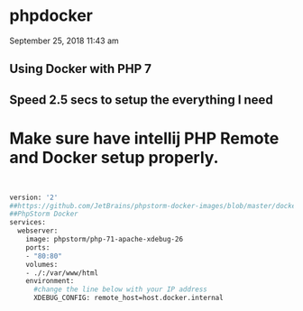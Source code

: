 
# phpdocker

September 25, 2018 11:43 am


## Using Docker with PHP 7


## Speed 2.5 secs to setup the everything I need 

# Make sure have intellij PHP Remote and Docker setup properly.
 

```bash


version: '2'
##https://github.com/JetBrains/phpstorm-docker-images/blob/master/docker-compose.yml
##PhpStorm Docker
services:
  webserver:
    image: phpstorm/php-71-apache-xdebug-26
    ports:
    - "80:80"
    volumes:
    - ./:/var/www/html
    environment:
      #change the line below with your IP address
      XDEBUG_CONFIG: remote_host=host.docker.internal

```
